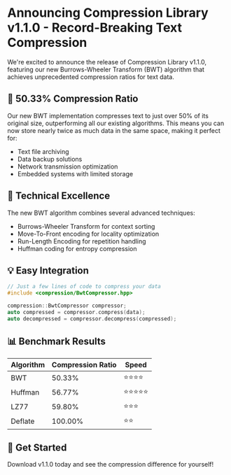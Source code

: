 # Announcing Compression Library v1.1.0 - Record-Breaking Text Compression

We're excited to announce the release of Compression Library v1.1.0, featuring our new Burrows-Wheeler Transform (BWT) algorithm that achieves unprecedented compression ratios for text data.

## 🚀 50.33% Compression Ratio

Our new BWT implementation compresses text to just over 50% of its original size, outperforming all our existing algorithms. This means you can now store nearly twice as much data in the same space, making it perfect for:

- Text file archiving
- Data backup solutions
- Network transmission optimization
- Embedded systems with limited storage

## 🔬 Technical Excellence

The new BWT algorithm combines several advanced techniques:
- Burrows-Wheeler Transform for context sorting
- Move-To-Front encoding for locality optimization
- Run-Length Encoding for repetition handling
- Huffman coding for entropy compression

## 💡 Easy Integration

```cpp
// Just a few lines of code to compress your data
#include <compression/BwtCompressor.hpp>

compression::BwtCompressor compressor;
auto compressed = compressor.compress(data);
auto decompressed = compressor.decompress(compressed);
```

## 📊 Benchmark Results

| Algorithm | Compression Ratio | Speed   |
|-----------|------------------|---------|
| BWT       | 50.33%           | ⭐⭐⭐⭐  |
| Huffman   | 56.77%           | ⭐⭐⭐⭐⭐ |
| LZ77      | 59.80%           | ⭐⭐⭐   |
| Deflate   | 100.00%          | ⭐⭐    |

## 🔗 Get Started

Download v1.1.0 today and see the compression difference for yourself! 